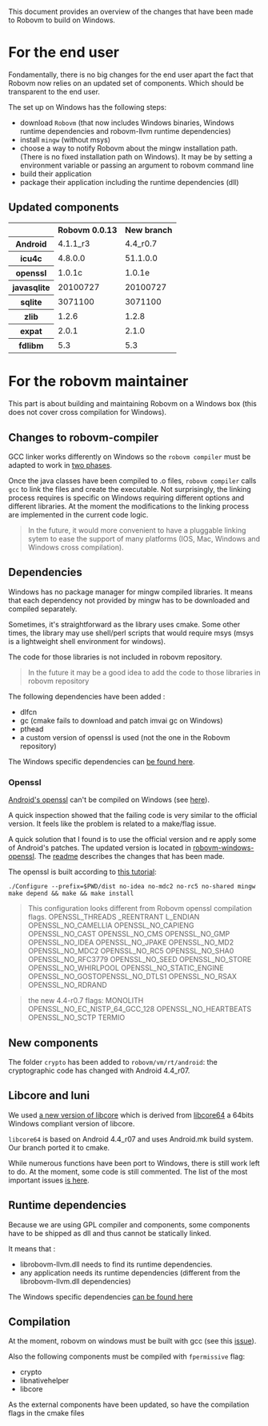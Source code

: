 This document provides an overview of the changes that have been made to Robovm to build on Windows.

# For the end user

Fondamentally, there is no big changes for the end user apart the fact that Robovm now relies on an updated set of components.
Which should be transparent to the end user.

The set up on Windows has the following steps:

   - download `Robovm` (that now includes Windows binaries, Windows runtime dependencies and robovm-llvm runtime dependencies)
   - install `mingw` (without msys)
   - choose a way to notify Robovm about the mingw installation path. (There is no fixed installation path on Windows). It may be by setting a environment variable or passing an argument to robovm command line
   - build their application
   - package their application including the runtime dependencies (dll)

## Updated components 
<table>
    <tr>
        <th></th>
        <th>Robovm 0.0.13</th>
        <th>New branch</th>
    </tr>
    <tr>
        <th>Android</th>
        <td>4.1.1_r3</td>
        <td>4.4_r0.7</td>
    </tr>
    <tr>
        <th>icu4c</th>
        <td>4.8.0.0</td>
        <td>51.1.0.0</td>
    </tr>
    <tr>
        <th>openssl</th>
        <td>1.0.1c</td>
        <td>1.0.1e</td>
    </tr>
    <tr>
        <th>javasqlite</th>
        <td>20100727</td>
        <td>20100727</td>
    </tr>
    <tr>
        <th>sqlite</th>
        <td>3071100</td>
        <td>3071100</td>
    </tr>
    <tr>
        <th>zlib</th>
        <td>1.2.6</td>
        <td>1.2.8</td>
    </tr>
    <tr>
        <th>expat</th>
        <td>2.0.1</td>
        <td>2.1.0</td>
    </tr>
    <tr>
        <th>fdlibm</th>
        <td>5.3</td>
        <td>5.3</td>
    </tr>
</table>


# For the robovm maintainer

This part is about building and maintaining Robovm on a Windows box (this does not cover cross compilation for Windows).

## Changes to robovm-compiler

GCC linker works differently on Windows so the `robovm compiler` must be adapted to work in [two phases](https://github.com/robovm/robovm/pull/297).

Once the java classes have been compiled to .o files, `robovm compiler` calls `gcc` to link the files and create the executable. 
Not surprisingly, the linking process requires is specific on Windows requiring different options and different libraries. 
At the moment the modifications to the linking process are implemented in the current code logic.

>In the future, it would more convenient to have a pluggable linking sytem to ease the support of many platforms (IOS, Mac, Windows and Windows cross compilation).

## Dependencies
Windows has no package manager for mingw compiled libraries.
It means that each dependency not provided by mingw has to be downloaded and compiled separately.

Sometimes, it's straightforward as the library uses cmake. 
Some other times, the library may use shell/perl scripts that would require msys (msys is a lightweight shell environment for windows).

The code for those libraries is not included in robovm repository.

>In the future it may be a good idea to add the code to those libraries in robovm repository

The following dependencies have been added :
  - dlfcn
  - gc (cmake fails to download and patch imvai gc on Windows)
  - pthead 
  - a custom version of openssl is used (not the one in the Robovm repository) 

The Windows specific dependencies can [be found here](https://github.com/PerfectCarl/robovm-windows-binaries/tree/master/dependencies).  
### Openssl
[Android's openssl](https://android.googlesource.com/platform/external/openssl/+/android-4.4_r0.7) can't be compiled on Windows (see [here](https://groups.google.com/d/msg/robovm/GGTubkAT2vg/JIc6I5CY6wQJ)).

A quick inspection showed that the failing code is very similar to the official version.
It feels like the problem is related to a make/flag issue.

A quick solution that  I found is to use the official version and re apply some of Android's patches.
The updated version is located in [robovm-windows-openssl](https://github.com/PerfectCarl/robovm-windows-openssl). The [readme](https://github.com/PerfectCarl/robovm-windows-openssl/README.md) describes the changes that has been made.

The openssl is built according to [this tutorial](https://qt-project.org/wiki/Compiling-OpenSSL-with-MinGW):
```
./Configure --prefix=$PWD/dist no-idea no-mdc2 no-rc5 no-shared mingw
make depend && make && make install
```

> This configuration looks different from Robovm openssl compilation flags.
> OPENSSL_THREADS _REENTRANT L_ENDIAN OPENSSL_NO_CAMELLIA OPENSSL_NO_CAPIENG OPENSSL_NO_CAST OPENSSL_NO_CMS OPENSSL_NO_GMP OPENSSL_NO_IDEA OPENSSL_NO_JPAKE OPENSSL_NO_MD2 OPENSSL_NO_MDC2 OPENSSL_NO_RC5 OPENSSL_NO_SHA0 OPENSSL_NO_RFC3779 OPENSSL_NO_SEED OPENSSL_NO_STORE OPENSSL_NO_WHIRLPOOL OPENSSL_NO_STATIC_ENGINE OPENSSL_NO_GOSTOPENSSL_NO_DTLS1 OPENSSL_NO_RSAX OPENSSL_NO_RDRAND 

> the new 4.4-r0.7 flags: MONOLITH OPENSSL_NO_EC_NISTP_64_GCC_128 OPENSSL_NO_HEARTBEATS OPENSSL_NO_SCTP TERMIO 

## New components  
The folder `crypto` has been added to `robovm/vm/rt/android`: the cryptographic code has changed with Android 4.4_r07.

## Libcore and luni

We used [a new version of libcore](https://github.com/PerfectCarl/avian-pack.android.libcore) which is derived from [libcore64]() a 64bits Windows compliant version of libcore.

`libcore64` is based on Android 4.4_r07 and uses Android.mk build system.
Our branch ported it to cmake.

While numerous functions have been port to Windows, there is still work left to do.
At the moment, some code is still commented. The list of the most important issues [is here](ISSUES.md). 

## Runtime dependencies

Because we are using GPL compiler and components, some components have to be shipped as dll and thus cannot be statically linked.

It means that :
   - librobovm-llvm.dll needs to find its runtime dependencies.
   - any application needs its runtime dependencies (different from the librobovm-llvm.dll dependencies)

The Windows specific dependencies [can be found here](https://github.com/PerfectCarl/robovm-windows-binaries/tree/master/runtime)
## Compilation
At the moment, robovm on windows must be built with gcc (see this [issue]()).

Also the following components must be compiled with `fpermissive` flag: 
  - crypto
  - libnativehelper
  - libcore

As the external components have been updated, so have the compilation flags in the cmake files
